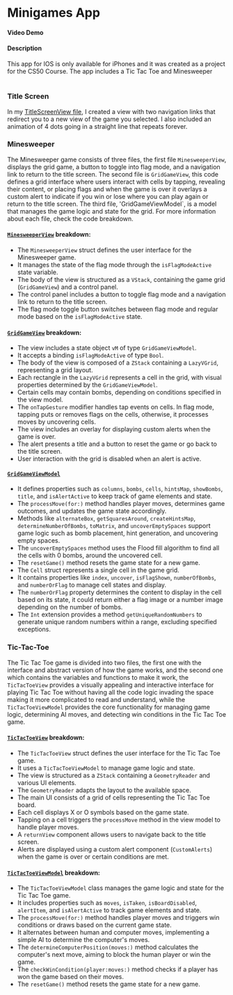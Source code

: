 # Minigames App
#### Video Demo

#### Description
This app for IOS is only available for iPhones and it was created as a project for the CS50 Course. The app includes a Tic Tac Toe and Minesweeper

#
### Title Screen 

In my [TitleScreenView file](/FinalProject/Screens/TitleScreenView/TitleScreenView.swift), I created a view with two navigation links that redirect you to a new view of the game you selected. I also included an animation of 4 dots going in a straight line that repeats forever.

### Minesweeper

The Minesweeper game consists of three files, the first file `MinesweeperView`, displays the grid game, a button to toggle into flag mode, and a navigation link to return to the title screen. The second file is `GridGameView`, this code defines a grid interface where users interact with cells by tapping, revealing their content, or placing flags and when the game is over it overlays a custom alert to indicate if you win or lose where you can play again or return to the title screen. The third file, 'GridGameViewModel`, is a model that manages the game logic and state for the grid. For more information about each file, check the code breakdown.


#### [`MinesweeperView`](/FinalProject/Screens/MinesweeperView/MinesweeperView.swift) breakdown:
- The `MinesweeperView` struct defines the user interface for the Minesweeper game.
- It manages the state of the flag mode through the `isFlagModeActive` state variable.
- The body of the view is structured as a `VStack`, containing the game grid (`GridGameView`) and a control panel.
- The control panel includes a button to toggle flag mode and a navigation link to return to the title screen.
- The flag mode toggle button switches between flag mode and regular mode based on the `isFlagModeActive` state.

#### [`GridGameView`](/FinalProject/Screens/MinesweeperView/GridGameView.swift) breakdown:
- The view includes a state object `vM` of type `GridGameViewModel`.
- It accepts a binding `isFlagModeActive` of type `Bool`.
- The body of the view is composed of a `ZStack` containing a `LazyVGrid`, representing a grid layout.
- Each rectangle in the `LazyVGrid` represents a cell in the grid, with visual properties determined by the `GridGameViewModel`.
- Certain cells may contain bombs, depending on conditions specified in the view model.
- The `onTapGesture` modifier handles tap events on cells. In flag mode, tapping puts or removes flags on the cells, otherwise, it processes moves by uncovering cells.
- The view includes an overlay for displaying custom alerts when the game is over.
- The alert presents a title and a button to reset the game or go back to the title screen.
- User interaction with the grid is disabled when an alert is active.

#### [`GridGameViewModel`](/FinalProject/Screens/MinesweeperView/GridGameViewModel.swift) 
- It defines properties such as `columns`, `bombs`, `cells`, `hintsMap`, `showBombs`, `title`, and `isAlertActive` to keep track of game elements and state.
- The `processMove(for:)` method handles player moves, determines game outcomes, and updates the game state accordingly.
- Methods like `alternateBox`, `getSquaresAround`, `createHintsMap`, `determineNumberOfBombs`, `toMatrix`, and `uncoverEmptySpaces` support game logic such as bomb placement, hint generation, and uncovering empty spaces.
- The `uncoverEmptySpaces` method uses the Flood fill algorithm to find all the cells with 0 bombs, around the uncovered cell.
- The `resetGame()` method resets the game state for a new game.
- The `Cell` struct represents a single cell in the game grid.
- It contains properties like `index`, `uncover`, `isFlagShown`, `numberOfBombs`, and `numberOrFlag` to manage cell states and display.
- The `numberOrFlag` property determines the content to display in the cell based on its state, it could return either a flag image or a number image depending on the number of bombs.
- The `Int` extension provides a method `getUniqueRandomNumbers` to generate unique random numbers within a range, excluding specified exceptions.

### Tic-Tac-Toe

The Tic Tac Toe game is divided into two files, the first one with the interface and abstract version of how the game works, and the second one which contains the variables and functions to make it work, the `TicTacToeView` provides a visually appealing and interactive interface for playing Tic Tac Toe without having all the code logic invading the space making it more complicated to read and understand, while the `TicTacToeViewModel` provides the core functionality for managing game logic, determining AI moves, and detecting win conditions in the Tic Tac Toe game.

#### [`TicTacToeView`](/FinalProject/Screens/TicTacToeView/TicTacToeView.swift) breakdown:
- The `TicTacToeView` struct defines the user interface for the Tic Tac Toe game.
- It uses a `TicTacToeViewModel` to manage game logic and state.
- The view is structured as a `ZStack` containing a `GeometryReader` and various UI elements.
- The `GeometryReader` adapts the layout to the available space.
- The main UI consists of a grid of cells representing the Tic Tac Toe board.
- Each cell displays X or O symbols based on the game state.
- Tapping on a cell triggers the `processMove` method in the view model to handle player moves.
- A `returnView` component allows users to navigate back to the title screen.
- Alerts are displayed using a custom alert component (`CustomAlerts`) when the game is over or certain conditions are met.

#### [`TicTacToeViewModel`](FinalProject/Screens/TicTacToeView/TicTacToeViewModel.swift) breakdown:
- The `TicTacToeViewModel` class manages the game logic and state for the Tic Tac Toe game.
- It includes properties such as `moves`, `isTaken`, `isBoardDisabled`, `alertItem`, and `isAlertActive` to track game elements and state.
- The `processMove(for:)` method handles player moves and triggers win conditions or draws based on the current game state.
- It alternates between human and computer moves, implementing a simple AI to determine the computer's moves.
- The `determineComputerPosition(moves:)` method calculates the computer's next move, aiming to block the human player or win the game.
- The `checkWinCondition(player:moves:)` method checks if a player has won the game based on their moves.
- The `resetGame()` method resets the game state for a new game.

